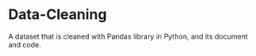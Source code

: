 # Data-Cleaning
A dataset that is cleaned with Pandas library in Python, and its document and code.
